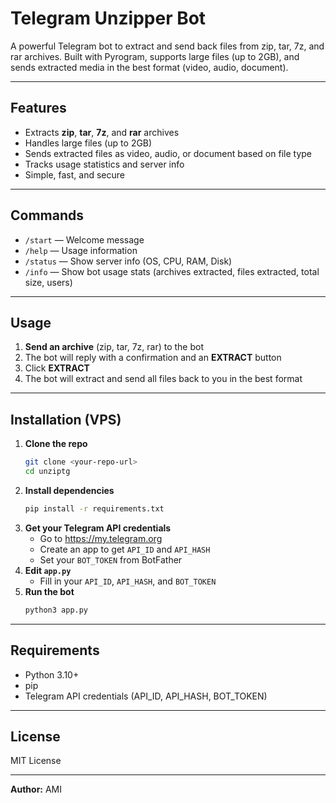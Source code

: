 # Telegram Unzipper Bot

A powerful Telegram bot to extract and send back files from zip, tar, 7z, and rar archives. Built with Pyrogram, supports large files (up to 2GB), and sends extracted media in the best format (video, audio, document).

---

## Features
- Extracts **zip**, **tar**, **7z**, and **rar** archives
- Handles large files (up to 2GB)
- Sends extracted files as video, audio, or document based on file type
- Tracks usage statistics and server info
- Simple, fast, and secure

---

## Commands
- `/start` — Welcome message
- `/help` — Usage information
- `/status` — Show server info (OS, CPU, RAM, Disk)
- `/info` — Show bot usage stats (archives extracted, files extracted, total size, users)

---

## Usage
1. **Send an archive** (zip, tar, 7z, rar) to the bot
2. The bot will reply with a confirmation and an **EXTRACT** button
3. Click **EXTRACT**
4. The bot will extract and send all files back to you in the best format

---

## Installation (VPS)

1. **Clone the repo**
   ```bash
   git clone <your-repo-url>
   cd unziptg
   ```
2. **Install dependencies**
   ```bash
   pip install -r requirements.txt
   ```
3. **Get your Telegram API credentials**
   - Go to https://my.telegram.org
   - Create an app to get `API_ID` and `API_HASH`
   - Set your `BOT_TOKEN` from BotFather
4. **Edit `app.py`**
   - Fill in your `API_ID`, `API_HASH`, and `BOT_TOKEN`
5. **Run the bot**
   ```bash
   python3 app.py
   ```

---

## Requirements
- Python 3.10+
- pip
- Telegram API credentials (API_ID, API_HASH, BOT_TOKEN)

---

## License
MIT License

---

**Author:** AMI